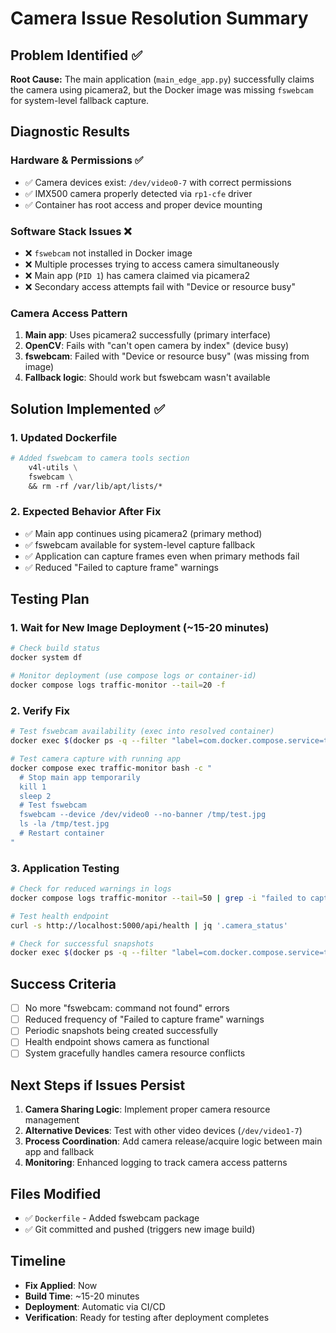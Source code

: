 # Camera Issue Resolution Summary

## Problem Identified ✅

**Root Cause:** The main application (`main_edge_app.py`) successfully claims the camera using picamera2, but the Docker image was missing `fswebcam` for system-level fallback capture.

## Diagnostic Results

### Hardware & Permissions ✅

- ✅ Camera devices exist: `/dev/video0-7` with correct permissions
- ✅ IMX500 camera properly detected via `rp1-cfe` driver
- ✅ Container has root access and proper device mounting

### Software Stack Issues ❌

- ❌ `fswebcam` not installed in Docker image
- ❌ Multiple processes trying to access camera simultaneously
- ❌ Main app (`PID 1`) has camera claimed via picamera2
- ❌ Secondary access attempts fail with "Device or resource busy"

### Camera Access Pattern

1. **Main app**: Uses picamera2 successfully (primary interface)
2. **OpenCV**: Fails with "can't open camera by index" (device busy)
3. **fswebcam**: Failed with "Device or resource busy" (was missing from image)
4. **Fallback logic**: Should work but fswebcam wasn't available

## Solution Implemented ✅

### 1. Updated Dockerfile

```dockerfile
# Added fswebcam to camera tools section
    v4l-utils \
    fswebcam \
    && rm -rf /var/lib/apt/lists/*
```

### 2. Expected Behavior After Fix

- ✅ Main app continues using picamera2 (primary method)
- ✅ fswebcam available for system-level capture fallback
- ✅ Application can capture frames even when primary methods fail
- ✅ Reduced "Failed to capture frame" warnings

## Testing Plan

### 1. Wait for New Image Deployment (~15-20 minutes)

```bash
# Check build status
docker system df

# Monitor deployment (use compose logs or container-id)
docker compose logs traffic-monitor --tail=20 -f
```

### 2. Verify Fix

```bash
# Test fswebcam availability (exec into resolved container)
docker exec $(docker ps -q --filter "label=com.docker.compose.service=traffic-monitor" | head -1) fswebcam --version

# Test camera capture with running app
docker compose exec traffic-monitor bash -c "
  # Stop main app temporarily
  kill 1
  sleep 2
  # Test fswebcam
  fswebcam --device /dev/video0 --no-banner /tmp/test.jpg
  ls -la /tmp/test.jpg
  # Restart container
"
```

### 3. Application Testing

```bash
# Check for reduced warnings in logs
docker compose logs traffic-monitor --tail=50 | grep -i "failed to capture"

# Test health endpoint
curl -s http://localhost:5000/api/health | jq '.camera_status'

# Check for successful snapshots
docker exec $(docker ps -q --filter "label=com.docker.compose.service=traffic-monitor" | head -1) ls -la /mnt/storage/periodic_snapshots/
```

## Success Criteria

- [ ] No more "fswebcam: command not found" errors
- [ ] Reduced frequency of "Failed to capture frame" warnings
- [ ] Periodic snapshots being created successfully
- [ ] Health endpoint shows camera as functional
- [ ] System gracefully handles camera resource conflicts

## Next Steps if Issues Persist

1. **Camera Sharing Logic**: Implement proper camera resource management
2. **Alternative Devices**: Test with other video devices (`/dev/video1-7`)
3. **Process Coordination**: Add camera release/acquire logic between main app and fallback
4. **Monitoring**: Enhanced logging to track camera access patterns

## Files Modified

- ✅ `Dockerfile` - Added fswebcam package
- ✅ Git committed and pushed (triggers new image build)

## Timeline

- **Fix Applied**: Now
- **Build Time**: ~15-20 minutes  
- **Deployment**: Automatic via CI/CD
- **Verification**: Ready for testing after deployment completes
